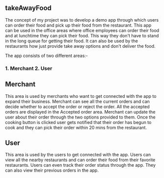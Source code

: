 ## takeAwayFood

The concept of my project was to develop a demo app through which users can order their food and pick up their food from the restaurant. This app can be used in the office areas where office employees can order their food and at lunchtime they can pick their food. This way they don't have to stand in the long queue for getting their food. It can also be used by the restaurants how just provide take away options and don't deliver the food.

The app consists of two different areas:-
### 1. Merchant 2. User

## Merchant

This area is used by merchants who want to get connected with the app to expand their business. Merchant can see all the current orders and can decide whether to accept the order or reject the order. 
All the accepted orders are displayed in the Accepted order area. 
Merchant can update the user about their order through the two options provided to them. 
Once the cooking button is clicked user gets notified that their order has begun to cook and they can pick their order within 20 mins from the restaurant.

## User

This area is used by the users to get connected with the app. Users can view all the nearby restaurants and can order their food from their favorite restaurants.
Users can even track their order status through the app. They can also view their previous orders in the app.
